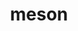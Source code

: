 ---
title: "meson"
layout: cache
categories: [package, develop-2024-11-24]
meta: {"versions": ["1.5.1"], "compilers": ["apple-clang@=15.0.0", "gcc@=10.2.1", "gcc@=11.1.0", "gcc@=11.4.0", "gcc@=12.3.0", "gcc@=13.2.0", "gcc@=7.3.1", "gcc@=7.5.0", "gcc@=9.4.0", "oneapi@=2024.2.1"], "oss": ["amzn2", "centos7", "ubuntu18.04", "ubuntu20.04", "ubuntu22.04", "ubuntu24.04", "ventura"], "platforms": ["darwin", "linux"], "targets": ["aarch64", "neoverse_n1", "neoverse_v1", "neoverse_v2", "ppc64le", "x86_64_v3"], "stacks": ["aws-isc", "aws-isc-aarch64", "data-vis-sdk", "developer-tools-darwin", "developer-tools-manylinux2014", "e4s", "e4s-neoverse-v2", "e4s-neoverse_v1", "e4s-oneapi", "e4s-power", "e4s-rocm-external", "ml-darwin-aarch64-mps", "ml-linux-aarch64-cpu", "ml-linux-aarch64-cuda", "ml-linux-x86_64-cpu", "ml-linux-x86_64-cuda", "ml-linux-x86_64-rocm", "radiuss", "root", "tutorial"], "num_specs": 44, "num_specs_by_stack": {"developer-tools-darwin": 1, "ml-darwin-aarch64-mps": 4, "root": 44, "aws-isc-aarch64": 2, "aws-isc": 1, "developer-tools-manylinux2014": 1, "radiuss": 1, "e4s-power": 4, "data-vis-sdk": 1, "e4s-neoverse_v1": 5, "e4s-neoverse-v2": 3, "e4s": 6, "tutorial": 2, "e4s-rocm-external": 1, "e4s-oneapi": 5, "ml-linux-aarch64-cuda": 5, "ml-linux-aarch64-cpu": 5, "ml-linux-x86_64-cpu": 5, "ml-linux-x86_64-cuda": 5, "ml-linux-x86_64-rocm": 5}}
spec_details: [{"hash": "svahxth55t2tczx46h53pazp2didnfav", "compiler": "apple-clang@=15.0.0", "versions": ["1.5.1"], "os": "ventura", "platform": "darwin", "target": "aarch64", "variants": ["build_system=python_pip", "patches=0f0b1bd"], "stacks": ["developer-tools-darwin", "ml-darwin-aarch64-mps", "root"], "size": "-", "tarball": "https://binaries.spack.io/develop-2024-11-24/build_cache/darwin-ventura-aarch64/apple-clang-15.0.0/meson-1.5.1/darwin-ventura-aarch64-apple-clang-15.0.0-meson-1.5.1-svahxth55t2tczx46h53pazp2didnfav.spack"}, {"hash": "haj7du62jevw3gdbpboq6vlbcf67aqqm", "compiler": "apple-clang@=15.0.0", "versions": ["1.5.1"], "os": "ventura", "platform": "darwin", "target": "aarch64", "variants": ["build_system=python_pip", "patches=0f0b1bd"], "stacks": ["ml-darwin-aarch64-mps", "root"], "size": "-", "tarball": "https://binaries.spack.io/develop-2024-11-24/build_cache/darwin-ventura-aarch64/apple-clang-15.0.0/meson-1.5.1/darwin-ventura-aarch64-apple-clang-15.0.0-meson-1.5.1-haj7du62jevw3gdbpboq6vlbcf67aqqm.spack"}, {"hash": "kcgbgpgjxbcbk7iyp65fq6icpywg4lvq", "compiler": "apple-clang@=15.0.0", "versions": ["1.5.1"], "os": "ventura", "platform": "darwin", "target": "aarch64", "variants": ["build_system=python_pip", "patches=0f0b1bd"], "stacks": ["ml-darwin-aarch64-mps", "root"], "size": "-", "tarball": "https://binaries.spack.io/develop-2024-11-24/build_cache/darwin-ventura-aarch64/apple-clang-15.0.0/meson-1.5.1/darwin-ventura-aarch64-apple-clang-15.0.0-meson-1.5.1-kcgbgpgjxbcbk7iyp65fq6icpywg4lvq.spack"}, {"hash": "tvxgedczt32twothnrbrrhytxdnhzpkg", "compiler": "apple-clang@=15.0.0", "versions": ["1.5.1"], "os": "ventura", "platform": "darwin", "target": "aarch64", "variants": ["build_system=python_pip", "patches=0f0b1bd"], "stacks": ["ml-darwin-aarch64-mps", "root"], "size": "-", "tarball": "https://binaries.spack.io/develop-2024-11-24/build_cache/darwin-ventura-aarch64/apple-clang-15.0.0/meson-1.5.1/darwin-ventura-aarch64-apple-clang-15.0.0-meson-1.5.1-tvxgedczt32twothnrbrrhytxdnhzpkg.spack"}, {"hash": "hgzo3dog6wr5gg6yhfxkopk3enkb6nvl", "compiler": "gcc@=7.3.1", "versions": ["1.5.1"], "os": "amzn2", "platform": "linux", "target": "aarch64", "variants": ["build_system=python_pip", "patches=0f0b1bd"], "stacks": ["aws-isc-aarch64", "root"], "size": "-", "tarball": "https://binaries.spack.io/develop-2024-11-24/build_cache/linux-amzn2-aarch64/gcc-7.3.1/meson-1.5.1/linux-amzn2-aarch64-gcc-7.3.1-meson-1.5.1-hgzo3dog6wr5gg6yhfxkopk3enkb6nvl.spack"}, {"hash": "scsolyyvyvczkpf5qs5wz47yu4vavtbg", "compiler": "gcc@=7.3.1", "versions": ["1.5.1"], "os": "amzn2", "platform": "linux", "target": "neoverse_n1", "variants": ["build_system=python_pip", "patches=0f0b1bd"], "stacks": ["aws-isc-aarch64", "root"], "size": "-", "tarball": "https://binaries.spack.io/develop-2024-11-24/build_cache/linux-amzn2-neoverse_n1/gcc-7.3.1/meson-1.5.1/linux-amzn2-neoverse_n1-gcc-7.3.1-meson-1.5.1-scsolyyvyvczkpf5qs5wz47yu4vavtbg.spack"}, {"hash": "sxunzvmpsgszrqjw3coyjhorvu3ybnk3", "compiler": "gcc@=7.3.1", "versions": ["1.5.1"], "os": "amzn2", "platform": "linux", "target": "x86_64_v3", "variants": ["build_system=python_pip", "patches=0f0b1bd"], "stacks": ["aws-isc", "root"], "size": "-", "tarball": "https://binaries.spack.io/develop-2024-11-24/build_cache/linux-amzn2-x86_64_v3/gcc-7.3.1/meson-1.5.1/linux-amzn2-x86_64_v3-gcc-7.3.1-meson-1.5.1-sxunzvmpsgszrqjw3coyjhorvu3ybnk3.spack"}, {"hash": "2digi3nr4qsoahfucxr6dgatqpylvvel", "compiler": "gcc@=10.2.1", "versions": ["1.5.1"], "os": "centos7", "platform": "linux", "target": "x86_64_v3", "variants": ["build_system=python_pip", "patches=0f0b1bd"], "stacks": ["developer-tools-manylinux2014", "root"], "size": "-", "tarball": "https://binaries.spack.io/develop-2024-11-24/build_cache/linux-centos7-x86_64_v3/gcc-10.2.1/meson-1.5.1/linux-centos7-x86_64_v3-gcc-10.2.1-meson-1.5.1-2digi3nr4qsoahfucxr6dgatqpylvvel.spack"}, {"hash": "lqnugqy4fw76o275qqdq3bhnm6gdnnl7", "compiler": "gcc@=7.5.0", "versions": ["1.5.1"], "os": "ubuntu18.04", "platform": "linux", "target": "x86_64_v3", "variants": ["build_system=python_pip", "patches=0f0b1bd"], "stacks": ["radiuss", "root"], "size": "-", "tarball": "https://binaries.spack.io/develop-2024-11-24/build_cache/linux-ubuntu18.04-x86_64_v3/gcc-7.5.0/meson-1.5.1/linux-ubuntu18.04-x86_64_v3-gcc-7.5.0-meson-1.5.1-lqnugqy4fw76o275qqdq3bhnm6gdnnl7.spack"}, {"hash": "akr2w3uozm4i22ky2bvj4npwiwn5cxpt", "compiler": "gcc@=9.4.0", "versions": ["1.5.1"], "os": "ubuntu20.04", "platform": "linux", "target": "ppc64le", "variants": ["build_system=python_pip", "patches=0f0b1bd"], "stacks": ["e4s-power", "root"], "size": "-", "tarball": "https://binaries.spack.io/develop-2024-11-24/build_cache/linux-ubuntu20.04-ppc64le/gcc-9.4.0/meson-1.5.1/linux-ubuntu20.04-ppc64le-gcc-9.4.0-meson-1.5.1-akr2w3uozm4i22ky2bvj4npwiwn5cxpt.spack"}, {"hash": "27fe2aenxsumqpzszmgg47ofegdtpifs", "compiler": "gcc@=9.4.0", "versions": ["1.5.1"], "os": "ubuntu20.04", "platform": "linux", "target": "ppc64le", "variants": ["build_system=python_pip", "patches=0f0b1bd"], "stacks": ["e4s-power", "root"], "size": "-", "tarball": "https://binaries.spack.io/develop-2024-11-24/build_cache/linux-ubuntu20.04-ppc64le/gcc-9.4.0/meson-1.5.1/linux-ubuntu20.04-ppc64le-gcc-9.4.0-meson-1.5.1-27fe2aenxsumqpzszmgg47ofegdtpifs.spack"}, {"hash": "5gmvntvk5imuhggalqnviyauapz3z2qk", "compiler": "gcc@=9.4.0", "versions": ["1.5.1"], "os": "ubuntu20.04", "platform": "linux", "target": "ppc64le", "variants": ["build_system=python_pip", "patches=0f0b1bd"], "stacks": ["e4s-power", "root"], "size": "-", "tarball": "https://binaries.spack.io/develop-2024-11-24/build_cache/linux-ubuntu20.04-ppc64le/gcc-9.4.0/meson-1.5.1/linux-ubuntu20.04-ppc64le-gcc-9.4.0-meson-1.5.1-5gmvntvk5imuhggalqnviyauapz3z2qk.spack"}, {"hash": "nnurxqnjzbuafnjilmsaadkxrbfju6tg", "compiler": "gcc@=9.4.0", "versions": ["1.5.1"], "os": "ubuntu20.04", "platform": "linux", "target": "ppc64le", "variants": ["build_system=python_pip", "patches=0f0b1bd"], "stacks": ["e4s-power", "root"], "size": "-", "tarball": "https://binaries.spack.io/develop-2024-11-24/build_cache/linux-ubuntu20.04-ppc64le/gcc-9.4.0/meson-1.5.1/linux-ubuntu20.04-ppc64le-gcc-9.4.0-meson-1.5.1-nnurxqnjzbuafnjilmsaadkxrbfju6tg.spack"}, {"hash": "6ltxuierhyh2xvgq24nh6c5jhosaiqem", "compiler": "gcc@=11.1.0", "versions": ["1.5.1"], "os": "ubuntu20.04", "platform": "linux", "target": "x86_64_v3", "variants": ["build_system=python_pip", "patches=0f0b1bd"], "stacks": ["data-vis-sdk", "root"], "size": "-", "tarball": "https://binaries.spack.io/develop-2024-11-24/build_cache/linux-ubuntu20.04-x86_64_v3/gcc-11.1.0/meson-1.5.1/linux-ubuntu20.04-x86_64_v3-gcc-11.1.0-meson-1.5.1-6ltxuierhyh2xvgq24nh6c5jhosaiqem.spack"}, {"hash": "tderekuaksfnnulyy7mlqgfgvw4tirsn", "compiler": "gcc@=11.4.0", "versions": ["1.5.1"], "os": "ubuntu22.04", "platform": "linux", "target": "neoverse_v1", "variants": ["build_system=python_pip", "patches=0f0b1bd"], "stacks": ["e4s-neoverse_v1", "root"], "size": "-", "tarball": "https://binaries.spack.io/develop-2024-11-24/build_cache/linux-ubuntu22.04-neoverse_v1/gcc-11.4.0/meson-1.5.1/linux-ubuntu22.04-neoverse_v1-gcc-11.4.0-meson-1.5.1-tderekuaksfnnulyy7mlqgfgvw4tirsn.spack"}, {"hash": "xc6mgih3gq6iiwvu65niap3w45exapaj", "compiler": "gcc@=11.4.0", "versions": ["1.5.1"], "os": "ubuntu22.04", "platform": "linux", "target": "neoverse_v1", "variants": ["build_system=python_pip", "patches=0f0b1bd"], "stacks": ["e4s-neoverse_v1", "root"], "size": "-", "tarball": "https://binaries.spack.io/develop-2024-11-24/build_cache/linux-ubuntu22.04-neoverse_v1/gcc-11.4.0/meson-1.5.1/linux-ubuntu22.04-neoverse_v1-gcc-11.4.0-meson-1.5.1-xc6mgih3gq6iiwvu65niap3w45exapaj.spack"}, {"hash": "ahsd3agvxxb5ar5azwlifmq2lpl5cq6t", "compiler": "gcc@=11.4.0", "versions": ["1.5.1"], "os": "ubuntu22.04", "platform": "linux", "target": "neoverse_v1", "variants": ["build_system=python_pip", "patches=0f0b1bd"], "stacks": ["e4s-neoverse_v1", "root"], "size": "-", "tarball": "https://binaries.spack.io/develop-2024-11-24/build_cache/linux-ubuntu22.04-neoverse_v1/gcc-11.4.0/meson-1.5.1/linux-ubuntu22.04-neoverse_v1-gcc-11.4.0-meson-1.5.1-ahsd3agvxxb5ar5azwlifmq2lpl5cq6t.spack"}, {"hash": "kgpxbjhca5vxwbe77z3p5ryeahplhb2s", "compiler": "gcc@=11.4.0", "versions": ["1.5.1"], "os": "ubuntu22.04", "platform": "linux", "target": "neoverse_v1", "variants": ["build_system=python_pip", "patches=0f0b1bd"], "stacks": ["e4s-neoverse_v1", "root"], "size": "-", "tarball": "https://binaries.spack.io/develop-2024-11-24/build_cache/linux-ubuntu22.04-neoverse_v1/gcc-11.4.0/meson-1.5.1/linux-ubuntu22.04-neoverse_v1-gcc-11.4.0-meson-1.5.1-kgpxbjhca5vxwbe77z3p5ryeahplhb2s.spack"}, {"hash": "odtxg5x2ypwpspqwodku2aelaylhrznn", "compiler": "gcc@=11.4.0", "versions": ["1.5.1"], "os": "ubuntu22.04", "platform": "linux", "target": "neoverse_v1", "variants": ["build_system=python_pip", "patches=0f0b1bd"], "stacks": ["e4s-neoverse_v1", "root"], "size": "-", "tarball": "https://binaries.spack.io/develop-2024-11-24/build_cache/linux-ubuntu22.04-neoverse_v1/gcc-11.4.0/meson-1.5.1/linux-ubuntu22.04-neoverse_v1-gcc-11.4.0-meson-1.5.1-odtxg5x2ypwpspqwodku2aelaylhrznn.spack"}, {"hash": "ajbcob32tcnhn3iirmdyfqv7ctcbjkk3", "compiler": "gcc@=11.4.0", "versions": ["1.5.1"], "os": "ubuntu22.04", "platform": "linux", "target": "neoverse_v2", "variants": ["build_system=python_pip", "patches=0f0b1bd"], "stacks": ["root", "e4s-neoverse-v2"], "size": "-", "tarball": "https://binaries.spack.io/develop-2024-11-24/build_cache/linux-ubuntu22.04-neoverse_v2/gcc-11.4.0/meson-1.5.1/linux-ubuntu22.04-neoverse_v2-gcc-11.4.0-meson-1.5.1-ajbcob32tcnhn3iirmdyfqv7ctcbjkk3.spack"}, {"hash": "cpkg6iu4uys3rrtzcgppeot5rdulnejm", "compiler": "gcc@=11.4.0", "versions": ["1.5.1"], "os": "ubuntu22.04", "platform": "linux", "target": "neoverse_v2", "variants": ["build_system=python_pip", "patches=0f0b1bd"], "stacks": ["root", "e4s-neoverse-v2"], "size": "-", "tarball": "https://binaries.spack.io/develop-2024-11-24/build_cache/linux-ubuntu22.04-neoverse_v2/gcc-11.4.0/meson-1.5.1/linux-ubuntu22.04-neoverse_v2-gcc-11.4.0-meson-1.5.1-cpkg6iu4uys3rrtzcgppeot5rdulnejm.spack"}, {"hash": "rj7zlu57wqt5p72w6di4c2plftezo3cs", "compiler": "gcc@=11.4.0", "versions": ["1.5.1"], "os": "ubuntu22.04", "platform": "linux", "target": "neoverse_v2", "variants": ["build_system=python_pip", "patches=0f0b1bd"], "stacks": ["root", "e4s-neoverse-v2"], "size": "-", "tarball": "https://binaries.spack.io/develop-2024-11-24/build_cache/linux-ubuntu22.04-neoverse_v2/gcc-11.4.0/meson-1.5.1/linux-ubuntu22.04-neoverse_v2-gcc-11.4.0-meson-1.5.1-rj7zlu57wqt5p72w6di4c2plftezo3cs.spack"}, {"hash": "3nrt4z7suyg7gkftwyf3wb3vwtdmey5h", "compiler": "gcc@=11.4.0", "versions": ["1.5.1"], "os": "ubuntu22.04", "platform": "linux", "target": "x86_64_v3", "variants": ["build_system=python_pip", "patches=0f0b1bd"], "stacks": ["e4s", "tutorial", "root", "e4s-rocm-external"], "size": "-", "tarball": "https://binaries.spack.io/develop-2024-11-24/build_cache/linux-ubuntu22.04-x86_64_v3/gcc-11.4.0/meson-1.5.1/linux-ubuntu22.04-x86_64_v3-gcc-11.4.0-meson-1.5.1-3nrt4z7suyg7gkftwyf3wb3vwtdmey5h.spack"}, {"hash": "a5bb2ow6ejxilkevpsjcggi3djj64fwa", "compiler": "gcc@=11.4.0", "versions": ["1.5.1"], "os": "ubuntu22.04", "platform": "linux", "target": "x86_64_v3", "variants": ["build_system=python_pip", "patches=0f0b1bd"], "stacks": ["e4s", "root"], "size": "-", "tarball": "https://binaries.spack.io/develop-2024-11-24/build_cache/linux-ubuntu22.04-x86_64_v3/gcc-11.4.0/meson-1.5.1/linux-ubuntu22.04-x86_64_v3-gcc-11.4.0-meson-1.5.1-a5bb2ow6ejxilkevpsjcggi3djj64fwa.spack"}, {"hash": "ehnfcdehia7kc3au2dzthv47zknn3um2", "compiler": "gcc@=11.4.0", "versions": ["1.5.1"], "os": "ubuntu22.04", "platform": "linux", "target": "x86_64_v3", "variants": ["build_system=python_pip", "patches=0f0b1bd"], "stacks": ["e4s", "root"], "size": "-", "tarball": "https://binaries.spack.io/develop-2024-11-24/build_cache/linux-ubuntu22.04-x86_64_v3/gcc-11.4.0/meson-1.5.1/linux-ubuntu22.04-x86_64_v3-gcc-11.4.0-meson-1.5.1-ehnfcdehia7kc3au2dzthv47zknn3um2.spack"}, {"hash": "grpxrwv6zqpbnbrxgddenn7yifhdl5ii", "compiler": "gcc@=11.4.0", "versions": ["1.5.1"], "os": "ubuntu22.04", "platform": "linux", "target": "x86_64_v3", "variants": ["build_system=python_pip", "patches=0f0b1bd"], "stacks": ["e4s", "root"], "size": "-", "tarball": "https://binaries.spack.io/develop-2024-11-24/build_cache/linux-ubuntu22.04-x86_64_v3/gcc-11.4.0/meson-1.5.1/linux-ubuntu22.04-x86_64_v3-gcc-11.4.0-meson-1.5.1-grpxrwv6zqpbnbrxgddenn7yifhdl5ii.spack"}, {"hash": "wptfpvkdblwnkqiesjfzhyp4clolfg2y", "compiler": "gcc@=11.4.0", "versions": ["1.5.1"], "os": "ubuntu22.04", "platform": "linux", "target": "x86_64_v3", "variants": ["build_system=python_pip", "patches=0f0b1bd"], "stacks": ["e4s", "root"], "size": "-", "tarball": "https://binaries.spack.io/develop-2024-11-24/build_cache/linux-ubuntu22.04-x86_64_v3/gcc-11.4.0/meson-1.5.1/linux-ubuntu22.04-x86_64_v3-gcc-11.4.0-meson-1.5.1-wptfpvkdblwnkqiesjfzhyp4clolfg2y.spack"}, {"hash": "ztysi7wskmfcnpizfax6eedrlhgczlcx", "compiler": "gcc@=11.4.0", "versions": ["1.5.1"], "os": "ubuntu22.04", "platform": "linux", "target": "x86_64_v3", "variants": ["build_system=python_pip", "patches=0f0b1bd"], "stacks": ["e4s", "root"], "size": "-", "tarball": "https://binaries.spack.io/develop-2024-11-24/build_cache/linux-ubuntu22.04-x86_64_v3/gcc-11.4.0/meson-1.5.1/linux-ubuntu22.04-x86_64_v3-gcc-11.4.0-meson-1.5.1-ztysi7wskmfcnpizfax6eedrlhgczlcx.spack"}, {"hash": "omfwpzpvjfkcp7e7lujmohzjhihtapma", "compiler": "gcc@=12.3.0", "versions": ["1.5.1"], "os": "ubuntu22.04", "platform": "linux", "target": "x86_64_v3", "variants": ["build_system=python_pip", "patches=0f0b1bd"], "stacks": ["tutorial", "root"], "size": "-", "tarball": "https://binaries.spack.io/develop-2024-11-24/build_cache/linux-ubuntu22.04-x86_64_v3/gcc-12.3.0/meson-1.5.1/linux-ubuntu22.04-x86_64_v3-gcc-12.3.0-meson-1.5.1-omfwpzpvjfkcp7e7lujmohzjhihtapma.spack"}, {"hash": "svgvj47jxod6esz2i2evcju56fsjlll3", "compiler": "oneapi@=2024.2.1", "versions": ["1.5.1"], "os": "ubuntu22.04", "platform": "linux", "target": "x86_64_v3", "variants": ["build_system=python_pip", "patches=0f0b1bd"], "stacks": ["e4s-oneapi", "root"], "size": "-", "tarball": "https://binaries.spack.io/develop-2024-11-24/build_cache/linux-ubuntu22.04-x86_64_v3/oneapi-2024.2.1/meson-1.5.1/linux-ubuntu22.04-x86_64_v3-oneapi-2024.2.1-meson-1.5.1-svgvj47jxod6esz2i2evcju56fsjlll3.spack"}, {"hash": "eg6nyni2be44utymrimnyp3zprxlkf4d", "compiler": "oneapi@=2024.2.1", "versions": ["1.5.1"], "os": "ubuntu22.04", "platform": "linux", "target": "x86_64_v3", "variants": ["build_system=python_pip", "patches=0f0b1bd"], "stacks": ["e4s-oneapi", "root"], "size": "-", "tarball": "https://binaries.spack.io/develop-2024-11-24/build_cache/linux-ubuntu22.04-x86_64_v3/oneapi-2024.2.1/meson-1.5.1/linux-ubuntu22.04-x86_64_v3-oneapi-2024.2.1-meson-1.5.1-eg6nyni2be44utymrimnyp3zprxlkf4d.spack"}, {"hash": "lokpgcdiliitchghc7xte2el4jzsoyc4", "compiler": "oneapi@=2024.2.1", "versions": ["1.5.1"], "os": "ubuntu22.04", "platform": "linux", "target": "x86_64_v3", "variants": ["build_system=python_pip", "patches=0f0b1bd"], "stacks": ["e4s-oneapi", "root"], "size": "-", "tarball": "https://binaries.spack.io/develop-2024-11-24/build_cache/linux-ubuntu22.04-x86_64_v3/oneapi-2024.2.1/meson-1.5.1/linux-ubuntu22.04-x86_64_v3-oneapi-2024.2.1-meson-1.5.1-lokpgcdiliitchghc7xte2el4jzsoyc4.spack"}, {"hash": "exuundyceqqcfdjwlms4kb36vq7loq7d", "compiler": "oneapi@=2024.2.1", "versions": ["1.5.1"], "os": "ubuntu22.04", "platform": "linux", "target": "x86_64_v3", "variants": ["build_system=python_pip", "patches=0f0b1bd"], "stacks": ["e4s-oneapi", "root"], "size": "-", "tarball": "https://binaries.spack.io/develop-2024-11-24/build_cache/linux-ubuntu22.04-x86_64_v3/oneapi-2024.2.1/meson-1.5.1/linux-ubuntu22.04-x86_64_v3-oneapi-2024.2.1-meson-1.5.1-exuundyceqqcfdjwlms4kb36vq7loq7d.spack"}, {"hash": "qiy6ky4vhk64vl56vdxcbnx6kdsdc6xd", "compiler": "oneapi@=2024.2.1", "versions": ["1.5.1"], "os": "ubuntu22.04", "platform": "linux", "target": "x86_64_v3", "variants": ["build_system=python_pip", "patches=0f0b1bd"], "stacks": ["e4s-oneapi", "root"], "size": "-", "tarball": "https://binaries.spack.io/develop-2024-11-24/build_cache/linux-ubuntu22.04-x86_64_v3/oneapi-2024.2.1/meson-1.5.1/linux-ubuntu22.04-x86_64_v3-oneapi-2024.2.1-meson-1.5.1-qiy6ky4vhk64vl56vdxcbnx6kdsdc6xd.spack"}, {"hash": "4m7ljrv34zgortrfg2rm3v36ftm47wjt", "compiler": "gcc@=13.2.0", "versions": ["1.5.1"], "os": "ubuntu24.04", "platform": "linux", "target": "aarch64", "variants": ["build_system=python_pip", "patches=0f0b1bd"], "stacks": ["ml-linux-aarch64-cuda", "root", "ml-linux-aarch64-cpu"], "size": "-", "tarball": "https://binaries.spack.io/develop-2024-11-24/build_cache/linux-ubuntu24.04-aarch64/gcc-13.2.0/meson-1.5.1/linux-ubuntu24.04-aarch64-gcc-13.2.0-meson-1.5.1-4m7ljrv34zgortrfg2rm3v36ftm47wjt.spack"}, {"hash": "527tfy65cf4yfnyd55nbnebmwlnccil2", "compiler": "gcc@=13.2.0", "versions": ["1.5.1"], "os": "ubuntu24.04", "platform": "linux", "target": "aarch64", "variants": ["build_system=python_pip", "patches=0f0b1bd"], "stacks": ["ml-linux-aarch64-cuda", "root", "ml-linux-aarch64-cpu"], "size": "-", "tarball": "https://binaries.spack.io/develop-2024-11-24/build_cache/linux-ubuntu24.04-aarch64/gcc-13.2.0/meson-1.5.1/linux-ubuntu24.04-aarch64-gcc-13.2.0-meson-1.5.1-527tfy65cf4yfnyd55nbnebmwlnccil2.spack"}, {"hash": "reyruyso5lobiwmpo5bpmf62zkcyltne", "compiler": "gcc@=13.2.0", "versions": ["1.5.1"], "os": "ubuntu24.04", "platform": "linux", "target": "aarch64", "variants": ["build_system=python_pip", "patches=0f0b1bd"], "stacks": ["ml-linux-aarch64-cuda", "root", "ml-linux-aarch64-cpu"], "size": "-", "tarball": "https://binaries.spack.io/develop-2024-11-24/build_cache/linux-ubuntu24.04-aarch64/gcc-13.2.0/meson-1.5.1/linux-ubuntu24.04-aarch64-gcc-13.2.0-meson-1.5.1-reyruyso5lobiwmpo5bpmf62zkcyltne.spack"}, {"hash": "wifacgyqp4lh2ckld2p43hhe6ud7d7py", "compiler": "gcc@=13.2.0", "versions": ["1.5.1"], "os": "ubuntu24.04", "platform": "linux", "target": "aarch64", "variants": ["build_system=python_pip", "patches=0f0b1bd"], "stacks": ["ml-linux-aarch64-cuda", "root", "ml-linux-aarch64-cpu"], "size": "-", "tarball": "https://binaries.spack.io/develop-2024-11-24/build_cache/linux-ubuntu24.04-aarch64/gcc-13.2.0/meson-1.5.1/linux-ubuntu24.04-aarch64-gcc-13.2.0-meson-1.5.1-wifacgyqp4lh2ckld2p43hhe6ud7d7py.spack"}, {"hash": "z4t4lomi4i2aprdjs4dbgboix5igyztd", "compiler": "gcc@=13.2.0", "versions": ["1.5.1"], "os": "ubuntu24.04", "platform": "linux", "target": "aarch64", "variants": ["build_system=python_pip", "patches=0f0b1bd"], "stacks": ["ml-linux-aarch64-cuda", "root", "ml-linux-aarch64-cpu"], "size": "-", "tarball": "https://binaries.spack.io/develop-2024-11-24/build_cache/linux-ubuntu24.04-aarch64/gcc-13.2.0/meson-1.5.1/linux-ubuntu24.04-aarch64-gcc-13.2.0-meson-1.5.1-z4t4lomi4i2aprdjs4dbgboix5igyztd.spack"}, {"hash": "2n46l5j6wifdwoaqoqwymyttczw3auzz", "compiler": "gcc@=13.2.0", "versions": ["1.5.1"], "os": "ubuntu24.04", "platform": "linux", "target": "x86_64_v3", "variants": ["build_system=python_pip", "patches=0f0b1bd"], "stacks": ["ml-linux-x86_64-cpu", "ml-linux-x86_64-cuda", "ml-linux-x86_64-rocm", "root"], "size": "-", "tarball": "https://binaries.spack.io/develop-2024-11-24/build_cache/linux-ubuntu24.04-x86_64_v3/gcc-13.2.0/meson-1.5.1/linux-ubuntu24.04-x86_64_v3-gcc-13.2.0-meson-1.5.1-2n46l5j6wifdwoaqoqwymyttczw3auzz.spack"}, {"hash": "532hcobvmxmtek5e6hl326aioxptv7ih", "compiler": "gcc@=13.2.0", "versions": ["1.5.1"], "os": "ubuntu24.04", "platform": "linux", "target": "x86_64_v3", "variants": ["build_system=python_pip", "patches=0f0b1bd"], "stacks": ["ml-linux-x86_64-cpu", "ml-linux-x86_64-cuda", "ml-linux-x86_64-rocm", "root"], "size": "-", "tarball": "https://binaries.spack.io/develop-2024-11-24/build_cache/linux-ubuntu24.04-x86_64_v3/gcc-13.2.0/meson-1.5.1/linux-ubuntu24.04-x86_64_v3-gcc-13.2.0-meson-1.5.1-532hcobvmxmtek5e6hl326aioxptv7ih.spack"}, {"hash": "amq7duh7bookrorcp32j3hro5hqjkgek", "compiler": "gcc@=13.2.0", "versions": ["1.5.1"], "os": "ubuntu24.04", "platform": "linux", "target": "x86_64_v3", "variants": ["build_system=python_pip", "patches=0f0b1bd"], "stacks": ["ml-linux-x86_64-cpu", "ml-linux-x86_64-cuda", "ml-linux-x86_64-rocm", "root"], "size": "-", "tarball": "https://binaries.spack.io/develop-2024-11-24/build_cache/linux-ubuntu24.04-x86_64_v3/gcc-13.2.0/meson-1.5.1/linux-ubuntu24.04-x86_64_v3-gcc-13.2.0-meson-1.5.1-amq7duh7bookrorcp32j3hro5hqjkgek.spack"}, {"hash": "jeplrtxkqobjkaxjk2n2zuv4qdu5mbyn", "compiler": "gcc@=13.2.0", "versions": ["1.5.1"], "os": "ubuntu24.04", "platform": "linux", "target": "x86_64_v3", "variants": ["build_system=python_pip", "patches=0f0b1bd"], "stacks": ["ml-linux-x86_64-cpu", "ml-linux-x86_64-cuda", "ml-linux-x86_64-rocm", "root"], "size": "-", "tarball": "https://binaries.spack.io/develop-2024-11-24/build_cache/linux-ubuntu24.04-x86_64_v3/gcc-13.2.0/meson-1.5.1/linux-ubuntu24.04-x86_64_v3-gcc-13.2.0-meson-1.5.1-jeplrtxkqobjkaxjk2n2zuv4qdu5mbyn.spack"}, {"hash": "vyhtbtfezkkhmxfjic2somfqrzbuidia", "compiler": "gcc@=13.2.0", "versions": ["1.5.1"], "os": "ubuntu24.04", "platform": "linux", "target": "x86_64_v3", "variants": ["build_system=python_pip", "patches=0f0b1bd"], "stacks": ["ml-linux-x86_64-cpu", "ml-linux-x86_64-cuda", "ml-linux-x86_64-rocm", "root"], "size": "-", "tarball": "https://binaries.spack.io/develop-2024-11-24/build_cache/linux-ubuntu24.04-x86_64_v3/gcc-13.2.0/meson-1.5.1/linux-ubuntu24.04-x86_64_v3-gcc-13.2.0-meson-1.5.1-vyhtbtfezkkhmxfjic2somfqrzbuidia.spack"}]
---